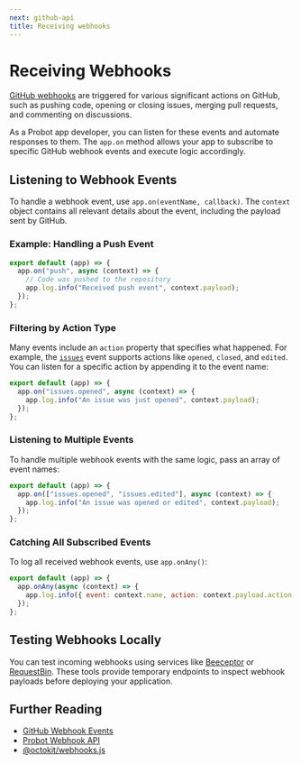 ```yaml
---
next: github-api
title: Receiving webhooks
---
```


# Receiving Webhooks

[GitHub webhooks](https://docs.github.com/en/developers/webhooks-and-events/about-webhooks) are triggered for various significant actions on GitHub, such as pushing code, opening or closing issues, merging pull requests, and commenting on discussions.

As a Probot app developer, you can listen for these events and automate responses to them. The `app.on` method allows your app to subscribe to specific GitHub webhook events and execute logic accordingly.

## Listening to Webhook Events

To handle a webhook event, use `app.on(eventName, callback)`. The `context` object contains all relevant details about the event, including the payload sent by GitHub.

### Example: Handling a Push Event

```js
export default (app) => {
  app.on("push", async (context) => {
    // Code was pushed to the repository
    app.log.info("Received push event", context.payload);
  });
};
```

### Filtering by Action Type

Many events include an `action` property that specifies what happened. For example, the [`issues`](https://docs.github.com/en/developers/webhooks-and-events/webhook-events-and-payloads#issues) event supports actions like `opened`, `closed`, and `edited`. You can listen for a specific action by appending it to the event name:

```js
export default (app) => {
  app.on("issues.opened", async (context) => {
    app.log.info("An issue was just opened", context.payload);
  });
};
```

### Listening to Multiple Events

To handle multiple webhook events with the same logic, pass an array of event names:

```js
export default (app) => {
  app.on(["issues.opened", "issues.edited"], async (context) => {
    app.log.info("An issue was opened or edited", context.payload);
  });
};
```

### Catching All Subscribed Events

To log all received webhook events, use `app.onAny()`:

```js
export default (app) => {
  app.onAny(async (context) => {
    app.log.info({ event: context.name, action: context.payload.action });
  });
};
```

## Testing Webhooks Locally

You can test incoming webhooks using services like [Beeceptor](https://beeceptor.com/) or [RequestBin](https://pipedream.com/requestbin). These tools provide temporary endpoints to inspect webhook payloads before deploying your application.

## Further Reading

- [GitHub Webhook Events](https://docs.github.com/en/developers/webhooks-and-events)
- [Probot Webhook API](https://probot.github.io/docs/webhooks/)
- [@octokit/webhooks.js](https://github.com/octokit/webhooks.js/#webhook-events)
